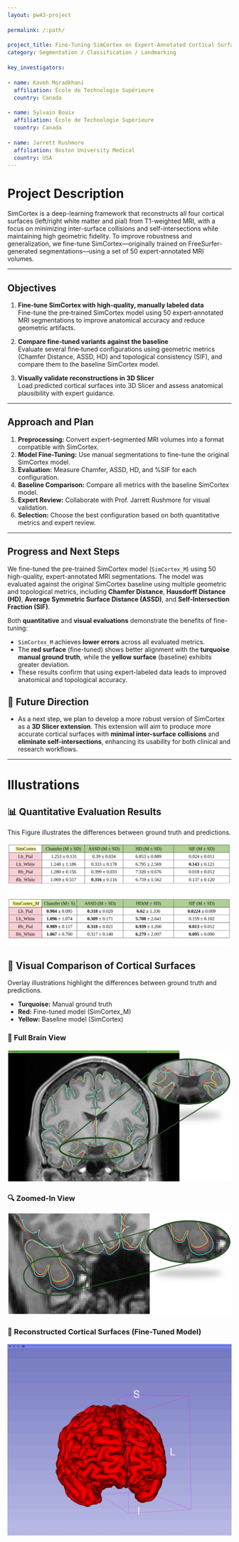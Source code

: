 ```yaml
---
layout: pw43-project

permalink: /:path/

project_title: Fine-Tuning SimCortex on Expert-Annotated Cortical Surfaces for Enhanced Topological Accuracy
category: Segmentation / Classification / Landmarking

key_investigators:

- name: Kaveh Moradkhani
  affiliation: École de Technologie Supérieure
  country: Canada

- name: Sylvain Bouix
  affiliation: École de Technologie Supérieure
  country: Canada

- name: Jarrett Rushmore
  affiliation: Boston University Medical
  country: USA
---
```


# Project Description

SimCortex is a deep-learning framework that reconstructs all four cortical surfaces (left/right white matter and pial) from T1-weighted MRI, with a focus on minimizing inter-surface collisions and self-intersections while maintaining high geometric fidelity. To improve robustness and generalization, we fine-tune SimCortex—originally trained on FreeSurfer-generated segmentations—using a set of 50 expert-annotated MRI volumes.

---

## Objectives

1. **Fine‐tune SimCortex with high‐quality, manually labeled data**  
   Fine-tune the pre‐trained SimCortex model using 50 expert‐annotated MRI segmentations to improve anatomical accuracy and reduce geometric artifacts.

2. **Compare fine‐tuned variants against the baseline**  
   Evaluate several fine‐tuned configurations using geometric metrics (Chamfer Distance, ASSD, HD) and topological consistency (SIF), and compare them to the baseline SimCortex model.

3. **Visually validate reconstructions in 3D Slicer**  
   Load predicted cortical surfaces into 3D Slicer and assess anatomical plausibility with expert guidance.

---

## Approach and Plan

1. **Preprocessing:** Convert expert-segmented MRI volumes into a format compatible with SimCortex.
2. **Model Fine-Tuning:** Use manual segmentations to fine-tune the original SimCortex model.
3. **Evaluation:** Measure Chamfer, ASSD, HD, and %SIF for each configuration.
4. **Baseline Comparison:** Compare all metrics with the baseline SimCortex model.
5. **Expert Review:** Collaborate with Prof. Jarrett Rushmore for visual validation.
6. **Selection:** Choose the best configuration based on both quantitative metrics and expert review.

---

## Progress and Next Steps

We fine-tuned the pre-trained SimCortex model (`SimCortex_M`) using 50 high-quality, expert-annotated MRI segmentations. The model was evaluated against the original SimCortex baseline using multiple geometric and topological metrics, including **Chamfer Distance**, **Hausdorff Distance (HD)**, **Average Symmetric Surface Distance (ASSD)**, and **Self-Intersection Fraction (SIF)**.

Both **quantitative** and **visual evaluations** demonstrate the benefits of fine-tuning:

- `SimCortex_M` achieves **lower errors** across all evaluated metrics.
- The **red surface** (fine-tuned) shows better alignment with the **turquoise manual ground truth**, while the **yellow surface** (baseline) exhibits greater deviation.
- These results confirm that using expert-labeled data leads to improved anatomical and topological accuracy.

## 🚀 Future Direction
-  As a next step, we plan to develop a more robust version of SimCortex as a **3D Slicer extension**. This extension will aim to produce more accurate cortical surfaces with **minimal inter-surface collisions** and **eliminate self-intersections**, enhancing its usability for both clinical and research workflows.
---

# Illustrations

## 📊 Quantitative Evaluation Results

This Figure illustrates the differences between ground truth and predictions.

![Quantitative Comparison Table](comparison_table.png)

## 🧠 Visual Comparison of Cortical Surfaces

Overlay illustrations highlight the differences between ground truth and predictions.

- **Turquoise:** Manual ground truth
- **Red:** Fine-tuned model (SimCortex_M)
- **Yellow:** Baseline model (SimCortex)

###  🧩 Full Brain View

![Zoomed-In Surface Overlay](visual_results_1.png)

### 🔍 Zoomed-In View

![Whole-Brain Surface Overlay](visual_results_3.png)

###  🧠 Reconstructed Cortical Surfaces (Fine-Tuned Model)
![Whole-Brain Surface Overlay](Reconstracted_Surfaces_1.png)

